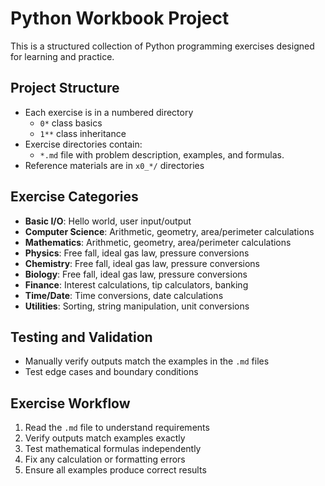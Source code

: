 # Python Workbook Project

This is a structured collection of Python programming exercises designed for learning and practice.

## Project Structure

- Each exercise is in a numbered directory
  - `0*` class basics
  - `1**` class inheritance
- Exercise directories contain:
  - `*.md` file with problem description, examples, and formulas.
- Reference materials are in `x0_*/` directories

## Exercise Categories

- **Basic I/O**: Hello world, user input/output
- **Computer Science**: Arithmetic, geometry, area/perimeter calculations
- **Mathematics**: Arithmetic, geometry, area/perimeter calculations
- **Physics**: Free fall, ideal gas law, pressure conversions
- **Chemistry**: Free fall, ideal gas law, pressure conversions
- **Biology**: Free fall, ideal gas law, pressure conversions
- **Finance**: Interest calculations, tip calculators, banking
- **Time/Date**: Time conversions, date calculations
- **Utilities**: Sorting, string manipulation, unit conversions

## Testing and Validation

- Manually verify outputs match the examples in the `.md` files
- Test edge cases and boundary conditions

## Exercise Workflow

1. Read the `.md` file to understand requirements
2. Verify outputs match examples exactly
3. Test mathematical formulas independently
4. Fix any calculation or formatting errors
5. Ensure all examples produce correct results
